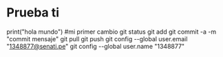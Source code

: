 # Prueba ti
print("hola mundo")
#mi primer cambio
git status
git add
git commit -a -m "commit mensaje"
git pull
git push
git config --global user.email "1348877@senati.pe"
git config --global user.name "1348877"